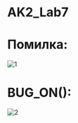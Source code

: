 # AK2_Lab7
# Помилка:
![1](https://user-images.githubusercontent.com/56515263/103247156-97fb6f80-496e-11eb-94da-84dba3ef86d8.png)
# BUG_ON():
![2](https://user-images.githubusercontent.com/56515263/103247246-e741a000-496e-11eb-8135-e98d0d2a3d73.png)
